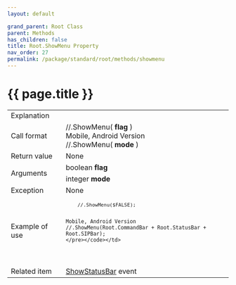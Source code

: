 ```yaml
---
layout: default

grand_parent: Root Class
parent: Methods
has_children: false
title: Root.ShowMenu Property
nav_order: 27
permalink: /package/standard/root/methods/showmenu
---
```

# {{ page.title }}

<table>
  <tr>
    <td>Explanation</td>
    <td colspan="2"></td>
  </tr>
  <tr>
    <td>Call format</td>
    <td colspan="2">//.ShowMenu( <b>flag</b> )<br>Mobile, Android Version<br>//.ShowMenu( <b>mode</b> )</td>
  </tr>
  <tr>
    <td>Return value</td>
    <td colspan="2">None</td>
  </tr>  
  <tr>
    <td rowspan="2">Arguments</td>
    <td>boolean <b>flag</b></td>
    <td></td>
  </tr>
  <tr>
    <td>integer <b>mode</b></td>
    <td></td>
  </tr>
  <tr>
    <td>Exception</td>
    <td colspan="2">None</td>
  </tr>
  <tr>
    <td>Example of use</td>
    <td colspan="2">
    <code><pre>
    //.ShowMenu($FALSE);
 
    Mobile, Android Version
    //.ShowMenu(Root.CommandBar + Root.StatusBar + Root.SIPBar);
    </pre></code></td>
  </tr>
  <tr>
    <td>Related item</td>
    <td colspan="2"><a href="/package/standard/root/methods/showstatusbar">ShowStatusBar</a> event</td>
  </tr>
</table>



